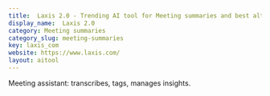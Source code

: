 ```yaml
---
title:  Laxis 2.0 - Trending AI tool for Meeting summaries and best alternatives
display_name:  Laxis 2.0
category: Meeting summaries
category_slug: meeting-summaries
key: laxis_com
website: https://www.laxis.com/
layout: aitool
---
```


Meeting assistant: transcribes, tags, manages insights.

